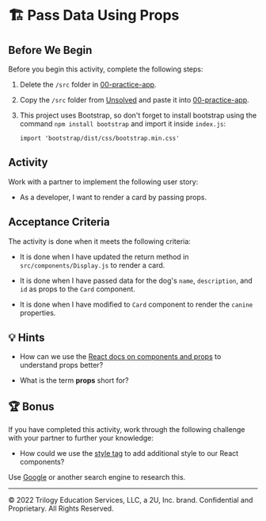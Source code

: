 # 🏗️ Pass Data Using Props

## Before We Begin

Before you begin this activity, complete the following steps:

1. Delete the `/src` folder in [00-practice-app](../00-practice-app/).

2. Copy the `/src` folder from [Unsolved](./Unsolved/) and paste it into [00-practice-app](../00-practice-app/).

3. This project uses Bootstrap, so don't forget to install bootstrap using the command `npm install bootstrap` and import it inside `index.js`:

   `import 'bootstrap/dist/css/bootstrap.min.css'`

## Activity

Work with a partner to implement the following user story:

* As a developer, I want to render a card by passing props.

## Acceptance Criteria

The activity is done when it meets the following criteria:

* It is done when I have updated the return method in `src/components/Display.js` to render a card.

* It is done when I have passed data for the dog's `name`, `description`, and `id` as props to the `Card` component.

* It is done when I have modified to `Card` component to render the `canine` properties.

## 💡 Hints

* How can we use the [React docs on components and props](https://facebook.github.io/react/docs/components-and-props.html) to understand props better?

* What is the term **props** short for?

## 🏆 Bonus

If you have completed this activity, work through the following challenge with your partner to further your knowledge:

* How could we use the [style tag](https://facebook.github.io/react/docs/dom-elements.html#style) to add additional style to our React components?

Use [Google](https://www.google.com) or another search engine to research this.

---
© 2022 Trilogy Education Services, LLC, a 2U, Inc. brand. Confidential and Proprietary. All Rights Reserved.
